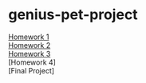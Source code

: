# genius-pet-project
[Homework 1](https://yolilancaster.github.io/genius-pet-project/homework-1)<br>
[Homework 2](https://yolilancaster.github.io/genius-pet-project/homework-2)<br>
[Homework 3](https://yolilancaster.github.io/genius-pet-project/homework-3)<br>
[Homework 4]<br>
[Final Project]
